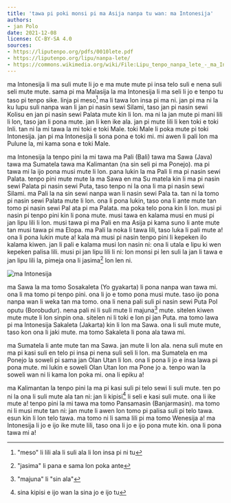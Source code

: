 ```yaml
---
title: 'tawa pi poki monsi pi ma Asija nanpa tu wan: ma Intonesija'
authors:
- jan Polo
date: 2021-12-08
license: CC-BY-SA 4.0
sources:
- https://liputenpo.org/pdfs/0010lete.pdf
- https://liputenpo.org/lipu/nanpa-lete/
- https://commons.wikimedia.org/wiki/File:Lipu_tenpo_nanpa_lete_-_ma_Intonesija.png
---
```


ma Intonesija li ma suli mute li jo e ma mute mute pi insa telo suli e nena suli seli mute mute. sama pi ma Malasija la ma Intonesija li ma seli li jo e tenpo tu taso pi tenpo sike. linja pi meso[^1] ma li tawa lon insa pi ma ni. jan pi ma ni la ku lupu suli nanpa wan li jan pi nasin sewi Silami, taso jan pi nasin sewi Kolisu en jan pi nasin sewi Palata mute kin li lon. ma ni la jan mute pi mani lili li lon, taso jan li pona mute. jan li ken ike ala. jan pi mute lili li ken toki e toki Inli. tan ni la mi tawa la mi toki e toki Male. toki Male li poka mute pi toki Intonesija. jan pi ma Intonesija li sona pona e toki mi. mi awen li pali lon ma Pulune la, mi kama sona e toki Male.

[^1]: "meso" li lili ala li suli ala li lon insa pi ni tu

ma Intonesija la tenpo pini la mi tawa ma Pali (Bali) tawa ma Sawa (Java) tawa ma Sumatela tawa ma Kalimantan (na sin seli pi ma Ponejo). ma pi tawa mi la ijo pona musi mute li lon. pana lukin la ma Pali li ma pi nasin sewi Palata. tenpo pini mute mute la ma Sawa en ma Su matela kin li ma pi nasin sewi Palata pi nasin sewi Puta, taso tenpo ni la ona li ma pi nasin sewi Silami. ma Pali la na sin sewi nanpa wan li nasin sewi Pala ta. tan ni la tomo pi nasin sewi Palata mute li lon. ona li pona lukin, taso ona li ante mute tan tomo pi nasin sewi Pal ata pi ma Palata. ma poka telo pona kin li lon. musi pi nasin pi tenpo pini kin li pona mute. musi tawa en kalama musi en musi pi jan lipu lili li lon. musi tawa pi ma Pali en ma Asija pi kama suno li ante mute tan musi tawa pi ma Elopa. ma Pali la noka li tawa lili, taso luka li pali mute a! ona li pona lukin mute a! kala ma musi pi nasin tenpo pini li kepeken ilo kalama kiwen. jan li pali e kalama musi lon nasin ni: ona li utala e lipu ki wen kepeken palisa lili. musi pi jan lipu lili li ni: lon monsi pi len suli la jan li tawa e jan lipu lili la, pimeja ona li jasima[^2] lon len ni.

![ma Intonesija](https://upload.wikimedia.org/wikipedia/commons/b/b8/Lipu_tenpo_nanpa_lete_-_ma_Intonesija.png)

ma Sawa la ma tomo Sosakaleta (Yo gyakarta) li pona nanpa wan tawa mi. ona li ma tomo pi tenpo pini. ona li jo e tomo pona musi mute. taso ijo pona nanpa wan li weka tan ma tomo. ona li nena pali suli pi nasin sewi Puta Pol oputu (Borobudur). nena pali ni li suli mute li majuna[^3] mute. sitelen kiwen mute mute li lon sinpin ona. sitelen ni li toki e lon pi jan Puta. ma tomo lawa pi ma Intonesija Sakaleta (Jakarta) kin li lon ma Sawa. ona li suli mute mute, taso kon ona li jaki mute. ma tomo Sakaleta li pona ala tawa mi.

[^2]: "jasima" li pana e sama lon poka ante

[^3]: "majuna" li "sin ala"

ma Sumatela li ante mute tan ma Sawa. jan mute li lon ala. nena suli mute en ma pi kasi suli en telo pi insa pi nena suli seli li lon. ma Sumatela en ma Ponejo la soweli pi sama jan Olan Utan li lon. ona li pona li jo e insa lawa pi pona mute. mi lukin e soweli Olan Utan lon ma Pone jo a. tenpo wan la soweli wan ni li kama lon poka mi. ona li epiku a!

ma Kalimantan la tenpo pini la ma pi kasi suli pi telo sewi li suli mute. ten po ni la ona li suli mute ala tan ni: jan li kipisi[^4] li seli e kasi suli mute. ona li ike mute a! tenpo pini la mi tawa ma tomo Pansamasin (Banjarmasin). ma tomo ni li musi mute tan ni: jan mute li awen lon tomo pi palisa suli pi telo tawa. esun kin li lon telo tawa. ma tomo ni li sama lili pi ma tomo Wenesija a! ma Intonesija li jo e ijo ike mute lili, taso ona li jo e ijo pona mute kin. ona li pona tawa mi a!

[^4]: sina kipisi e ijo wan la sina jo e ijo tu